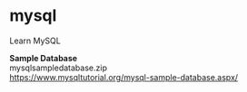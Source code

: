 # mysql
Learn MySQL

<b>Sample Database</b><br>
mysqlsampledatabase.zip<br>
https://www.mysqltutorial.org/mysql-sample-database.aspx/<br>
